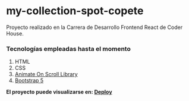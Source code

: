 # my-collection-spot-copete
Proyecto realizado en la Carrera de Desarrollo Frontend React de Coder House.

### Tecnologías empleadas hasta el momento
1. HTML
2. CSS
3. [Animate On Scroll Library](https://michalsnik.github.io/aos/)
4. [Bootstrap 5](https://getbootstrap.com/)

**El proyecto puede visualizarse en: [Deploy](https://mariecp27.github.io/my-collection-spot-V2-copete/)**
